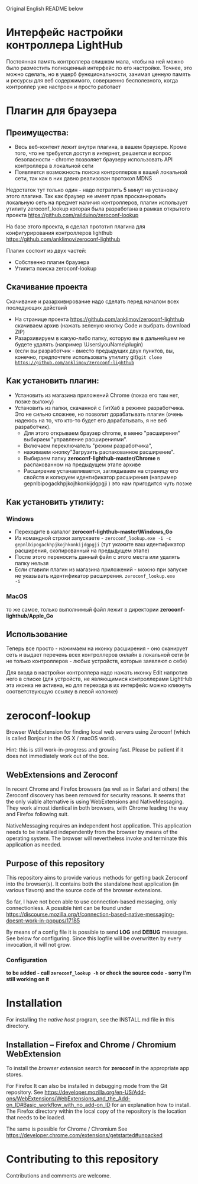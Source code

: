 Original English README below

# Интерфейс настройки контроллера LightHub
Постоянная память контроллера слишком мала, чтобы на ней можно было разместить полноценный интерфейс по его настройке.
Точнее, это можно сделать, но в ущерб функциональности, занимая ценную память и ресурсы для веб содержимого, совершенно бесполезного, когда контроллер уже настроен и просто работает


# Плагин для браузера 

## Преимущества:
  * Весь веб-контент лежит внутри плагина, в вашем браузере. Кроме того, что не требуется доступ в интернет, решается и вопрос безопасности - chrome позволяет браузеру использовать API контроллера в локальной сети
  * Появляется возможность поиска контроллеров в вашей локальной сети, так как в них давно реализован протокол MDNS

Недостаток тут только один - надо потратить 5 минут на установку этого плагина.
Так как браузер не имеет прав просканировать локальную сеть на предмет наличия контроллеров, плагин использует утилиту zeroconf_lookup которая была разработана в рамках открытого проекта https://github.com/railduino/zeroconf-lookup

На базе этого проекта, я сделал прототип плагина для конфигурирования контроллеров lighthub
https://github.com/anklimov/zeroconf-lighthub

Плагин состоит из двух частей:
  * Собственно плагин браузера
  * Утилита поиска zeroconf-lookup

## Скачивание проекта 
Скачивание и разархивирование надо сделать перед началом всех последующих действий

  - На странице проекта https://github.com/anklimov/zeroconf-lighthub скачиваем архив (нажать зеленую кнопку Code и выбрать download ZIP)
  - Разархивируем в какую-либо папку, которую вы в дальнейшем не будете удалять (например \Users\youName\plugin) 
  - (если вы разработчик - вместо предыдущих двух пунктов, вы, конечно, предпочтете использовать утилиту git)<code>git clone https://github.com/anklimov/zeroconf-lighthub</code>

## Как установить плагин: 
  * Установить из магазина приложений Chrome (покаа его там нет, позже выложу)
  * Установить из папки, скачанной с ГитХаб в режиме разработчика. Это не сильно сложнее, но позволит дорабатывать плагин (очень надеюсь на то, что кто-то будет его дорабатывать, я не веб разработчик). 
     * Для этого открываем браузер chrome, в меню "расширения" выбираем "управление расширениями". 
     * Включаем переключатель "режим разработчика", 
     * нажимаем кнопку"Загрузить распакованное расширение". 
     * Выбираем папку __zeroconf-lighthub-master/Chrome__ в распакованном на предыдущем этапе архиве
     * Расширение устанавливается, заглядываем на страницу его свойств и копируем идентификатор расширения (например gepnlbipogackhpjkojhkonkijdgpgji ) это нам пригодится чуть позже


## Как установить утилиту: 

### Windows 

  - Переходите в каталог __zeroconf-lighthub-master\Windows_Go__ 
  - Из командной строки запускаете - <code>zeroconf_lookup.exe -i -с gepnlbipogackhpjkojhkonkijdgpgji</code> (тут укажите ваш идентификатор расширения, скопированный на предыдущем этапе)
  - После этого переносить данный файл с этого места или удалять папку нельзя
  - Если ставили плагин из магазина приложений - можно при запуске не указывать идентификатор расширения. <code>zeroconf_lookup.exe -i</code> 


### MacOS 
то же самое, только выполнимый файл лежит в директории __zeroconf-lighthub/Apple_Go__


## Использование 
Теперь все просто - нажимаем на иконку расширения - оно сканирует сеть и выдает перечень всех контроллеров онлайн в локальной сети (и не только контроллеров - любых устройств, которые заявляют о себе)

Для входа в настройки контроллера надо нажать иконку Edit напротив него в списке (для устройств, не являющимися контроллерами LightHub эта иконка не активна, но для перехода в их интерфейс можно кликнуть соответствующую ссылку в левой колонке)


# zeroconf-lookup

Browser WebExtension for finding local web servers using Zeroconf
(which is called Bonjour in the OS X / macOS world).

Hint: this is still work-in-progress and growing fast.
Please be patient if it does not immediately work out of the box.

## WebExtensions and Zeroconf

In recent Chrome and Firefox browsers (as well as in Safari and others)
the Zeroconf discovery has been removed for security reasons. It seems
that the only viable alternative is using WebExtensions and
NativeMessaging. They work almost identical in both browsers, with
Chrome leading the way and Firefox following suit.

NativeMessaging requires an independent host application. This
application needs to be installed independently from the browser by
means of the operating system. The browser will nevertheless invoke and
terminate this application as needed.

## Purpose of this repository

This repository aims to provide various methods for getting back
Zeroconf into the browser(s). It contains both the standalone host
application (in various flavors) and the source code of the browser extensions.

So far, I have not been able to use connection-based messaging, only connectionless.
A possible hint can be found under
https://discourse.mozilla.org/t/connection-based-native-messaging-doesnt-work-in-popups/17185

By means of a config file it is possible to send **LOG** and **DEBUG** messages.
See below for configuring. Since this logfile will be overwritten by every invocation, it will not grow.

### Configuration

**to be added - call `zeroconf_lookup -h` or check the source code - sorry I'm still working on it**


# Installation

For installing the *native host* program, see the INSTALL.md file in this directory.

## Installation – Firefox and Chrome / Chromium WebExtension

To install the *browser extension* search for **zeroconf** in the appropriate app stores.

For Firefox It can also be installed in debugging mode from the Git repository.
See https://developer.mozilla.org/en-US/Add-ons/WebExtensions/WebExtensions_and_the_Add-on_ID#Basic_workflow_with_no_add-on_ID
for an explanation how to install. The Firefox directory within the
local copy of the repository is the location that needs to be loaded.

The same is possible for Chrome / Chromium
See https://developer.chrome.com/extensions/getstarted#unpacked

# Contributing to this repository

Contributions and comments are welcome.


